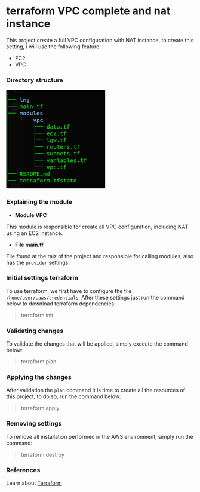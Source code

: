 # terraform VPC complete and nat instance

This project create a full VPC configuration with NAT instance, to create this setting, i will use the following feature: 

- EC2
- VPC

### Directory structure

![Directory structure](img/tree.png)

### Explaining the module

* **Module VPC**

This module is responsible for create all VPC configuration, including NAT using an EC2 instance.

* **File main.tf**

File found at the raiz of the project and responsible for calling modules, also has the `provider` settings.

### Initial settings terraform

To use terraform, we first have to configure the file `/home/user/.aws/credentials`. After these settings just run the command below to download terraform dependencies:

> terraform init

### Validating changes

To validate the changes that will be applied, simply execute the command below:

> terraform plan

### Applying the changes

After validation the `plan` command it is time to create all the resources of this project, to do so, run the command below:

> terraform apply

### Removing settings

To remove all  installation performed in the AWS environment, simply run the command:

> terraform destroy

### References

Learn about [Terraform](https://learn.hashicorp.com/terraform)

